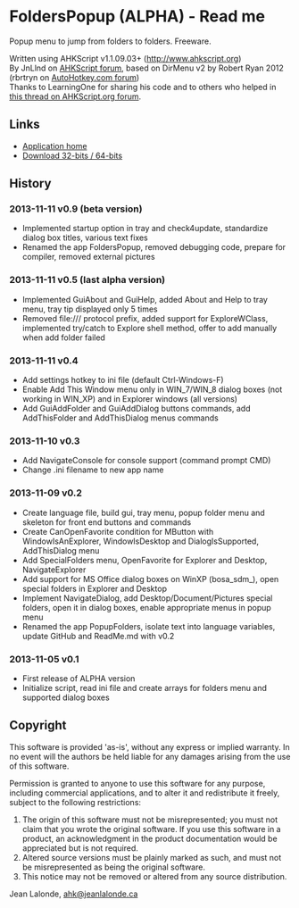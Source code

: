 # FoldersPopup (ALPHA) - Read me

Popup menu to jump from folders to folders. Freeware.

Written using AHKScript v1.1.09.03+ (http://www.ahkscript.org)  
By JnLlnd on [AHKScript forum](http://ahkscript.org/boards/memberlist.php?mode=viewprofile&u=66), based on DirMenu v2 by Robert Ryan 2012 (rbrtryn on [AutoHotkey.com forum](http://www.autohotkey.com/board/user/15020-rbrtryn/))  
Thanks to LearningOne for sharing his code and to others who helped in [this thread on AHKScript.org forum](http://ahkscript.org/boards/viewtopic.php?f=5&t=526).

## Links

* [Application home](http://code.jeanlalonde.ca/folderspopup/)
* [Download 32-bits / 64-bits](http://code.jeanlalonde.ca/ahk/folderspopup/folderspopup.zip)

## History

### 2013-11-11 v0.9 (beta version)
* Implemented startup option in tray and check4update, standardize dialog box titles, various text fixes
* Renamed the app FoldersPopup, removed debugging code, prepare for compiler, removed external pictures

### 2013-11-11 v0.5 (last alpha version)
* Implemented GuiAbout and GuiHelp, added About and Help to tray menu, tray tip displayed only 5 times
* Removed file:/// protocol prefix, added support for ExploreWClass, implemented try/catch to Explore shell method, offer to add manually when add folder failed

### 2013-11-11 v0.4
* Add settings hotkey to ini file (default Ctrl-Windows-F)
* Enable Add This Window menu only in WIN_7/WIN_8 dialog boxes (not working in WIN_XP) and in Explorer windows (all versions)
* Add GuiAddFolder and GuiAddDialog buttons commands, add AddThisFolder and AddThisDialog menus commands
	
### 2013-11-10 v0.3
* Add NavigateConsole for console support (command prompt CMD)
* Change .ini filename to new app name
	
### 2013-11-09 v0.2

* Create language file, build gui, tray menu, popup folder menu and skeleton for front end buttons and commands
* Create CanOpenFavorite condition for MButton with WindowIsAnExplorer, WindowIsDesktop and DialogIsSupported, AddThisDialog menu
* Add SpecialFolders menu, OpenFavorite for Explorer and Desktop, NavigateExplorer
* Add support for MS Office dialog boxes on WinXP (bosa_sdm_), open special folders in Explorer and Desktop
* Implement NavigateDialog, add Desktop/Document/Pictures special folders, open it in dialog boxes, enable appropriate menus in popup menu
* Renamed the app PopupFolders, isolate text into language variables, update GitHub and ReadMe.md with v0.2

### 2013-11-05 v0.1

* First release of ALPHA version
* Initialize script, read ini file and create arrays for folders menu and supported dialog boxes


## <a name="copyright"></a>Copyright

This software is provided 'as-is', without any express or implied warranty.  In no event will the authors be held liable for any damages arising from the use of this software.  
  
Permission is granted to anyone to use this software for any purpose, including commercial applications, and to alter it and redistribute it freely, subject to the following restrictions:  
  
1. The origin of this software must not be misrepresented; you must not claim that you wrote the original software. If you use this software in a product, an acknowledgment in the product documentation would be appreciated but is not required.  
2. Altered source versions must be plainly marked as such, and must not be misrepresented as being the original software.  
3. This notice may not be removed or altered from any source distribution.  
  
Jean Lalonde, <A HREF="mailto:ahk@jeanlalonde.ca">ahk@jeanlalonde.ca</A>


